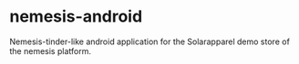 # nemesis-android
Nemesis-tinder-like android application for the Solarapparel demo store of the nemesis platform.
